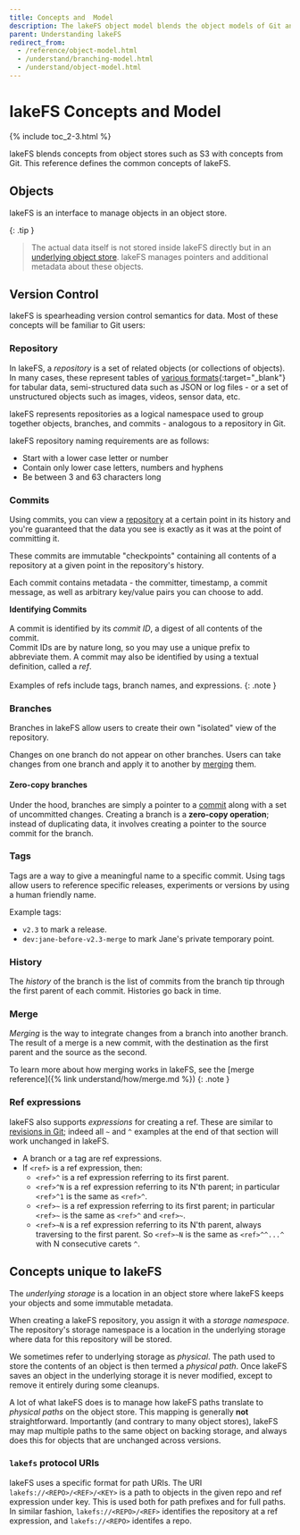 ```yaml
---
title: Concepts and  Model 
description: The lakeFS object model blends the object models of Git and of object stores such as S3. Read this page to learn more.
parent: Understanding lakeFS
redirect_from: 
  - /reference/object-model.html
  - /understand/branching-model.html
  - /understand/object-model.html
---
```


# lakeFS Concepts and Model

{% include toc_2-3.html %}

lakeFS blends concepts from object stores such as S3 with concepts from Git. This reference
defines the common concepts of lakeFS.

## Objects

lakeFS is an interface to manage objects in an object store.

{: .tip }
> The actual data itself is not stored inside lakeFS directly but in an [underlying object store](#concepts-unique-to-lakefs).
> lakeFS manages pointers and additional metadata about these objects. 

## Version Control

lakeFS is spearheading version control semantics for data. Most of these concepts will be familiar to Git users:

### Repository

In lakeFS, a _repository_ is a set of related objects (or collections of objects). In many cases, these represent tables of [various formats](https://lakefs.io/blog/hudi-iceberg-and-delta-lake-data-lake-table-formats-compared/){:target="_blank"} for tabular data, semi-structured data such as JSON or log files - or a set of unstructured objects such as images, videos, sensor data, etc.

lakeFS represents repositories as a logical namespace used to group together objects, branches, and commits - analogous to a repository in Git.

lakeFS repository naming requirements are as follows: 

- Start with a lower case letter or number
- Contain only lower case letters, numbers and hyphens
- Be between 3 and 63 characters long

### Commits

Using commits, you can view a [repository](#repository) at a certain point in its history and you're guaranteed that the data you see is exactly as it was at the point of committing it.

These commits are immutable "checkpoints" containing all contents of a repository at a given point in the repository's history.

Each commit contains metadata - the committer, timestamp, a commit message, as well as arbitrary key/value pairs you can choose to add.


  **Identifying Commits**<br/><br/>
  A commit is identified by its _commit ID_, a digest of all contents of the commit. <br/>
  Commit IDs are by nature long, so you may use a unique prefix to abbreviate them. A commit may also be identified by using a textual definition, called a _ref_. <br/><br/>
  Examples of refs include tags, branch names, and expressions.
{: .note }


### Branches

Branches in lakeFS allow users to create their own "isolated" view of the repository.

Changes on one branch do not appear on other branches. Users can take changes from one branch and apply it to another by [merging](#merge) them.

#### Zero-copy branches

Under the hood, branches are simply a pointer to a [commit](#commits) along with a set of uncommitted changes.
Creating a branch is a **zero-copy operation**; instead of duplicating data, it involves creating a pointer to the source commit for the branch.

### Tags

Tags are a way to give a meaningful name to a specific commit. 
Using tags allow users to reference specific releases, experiments or versions by using a human friendly name.

Example tags:

* `v2.3` to mark a release.
* `dev:jane-before-v2.3-merge` to mark Jane's private temporary point.

### History

The _history_ of the branch is the list of commits from the branch tip through the first
parent of each commit. Histories go back in time.

### Merge

_Merging_ is the way to integrate changes from a branch into another branch.
The result of a merge is a new commit, with the destination as the first parent and the source as the second.

To learn more about how merging works in lakeFS, see the [merge reference]({% link understand/how/merge.md %})
{: .note }


### Ref expressions

lakeFS also supports _expressions_ for creating a ref. These are similar to [revisions in
Git](https://git-scm.com/docs/gitrevisions#_specifying_revisions); indeed all `~` and `^`
examples at the end of that section will work unchanged in lakeFS.

* A branch or a tag are ref expressions.
* If `<ref>` is a ref expression, then:
  + `<ref>^` is a ref expression referring to its first parent.
  + `<ref>^N` is a ref expression referring to its N'th parent; in particular `<ref>^1` is the
    same as `<ref>^`.
  + `<ref>~` is a ref expression referring to its first parent; in particular `<ref>~` is the
    same as `<ref>^` and `<ref>~`.
  + `<ref>~N` is a ref expression referring to its N'th parent, always traversing to the first
    parent.  So `<ref>~N` is the same as `<ref>^^...^` with N consecutive carets `^`.


## Concepts unique to lakeFS
The _underlying storage_ is a location in an object store where lakeFS keeps your objects and some immutable metadata.

When creating a lakeFS repository, you assign it with a _storage namespace_. The repository's
storage namespace is a location in the underlying storage where data for this repository
will be stored.

We sometimes refer to underlying storage as _physical_. The path used to store the contents of an object is then termed a _physical path_.
Once lakeFS saves an object in the underlying storage it is never modified, except to remove it
entirely during some cleanups.

A lot of what lakeFS does is to manage how lakeFS paths translate to _physical paths_ on the
object store. This mapping is generally **not** straightforward. Importantly (and contrary to
many object stores), lakeFS may map multiple paths to the same object on backing storage, and
always does this for objects that are unchanged across versions.

### `lakefs` protocol URIs

lakeFS uses a specific format for path URIs. The URI `lakefs://<REPO>/<REF>/<KEY>` is a path
to objects in the given repo and ref expression under key. This is used both for path
prefixes and for full paths. In similar fashion, `lakefs://<REPO>/<REF>` identifies the
repository at a ref expression, and `lakefs://<REPO>` identifes a repo.
